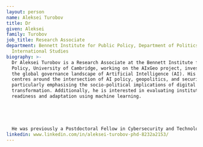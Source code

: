 ```yaml
---
layout: person
name: Aleksei Turobov
title: Dr
given: Aleksei
family: Turobov
job_title: Research Associate
department: Bennett Institute for Public Policy, Department of Politics and
  International Studies
biography: >-
  Dr Aleksei Turobov is a Research Associate at the Bennett Institute for Public
  Policy, University of Cambridge, working on the AIxGeo project, investigating
  the global governance landscape of Artificial Intelligence (AI). His research
  centres around the intersection of AI policy, geopolitics, and security,
  particularly emphasising the socio-political implications of digital
  transformation. Additionally, he is interested in evaluating institutional AI
  readiness and adaptation using machine learning.


   


  He was previously a Postdoctoral Fellow in Cybersecurity and Technology Policy at Northumbria University, where he explored how the digital sovereignty narrative shapes and influences UK politics in the face of geopolitical tensions and post-Brexit challenges. Aleksei holds a doctoral degree in Political Science focused on security transformation under digitalisation and automation technologies (notably AI).
linkedin: www.linkedin.com/in/aleksei-turobov-phd-8232a2153/
---
```

